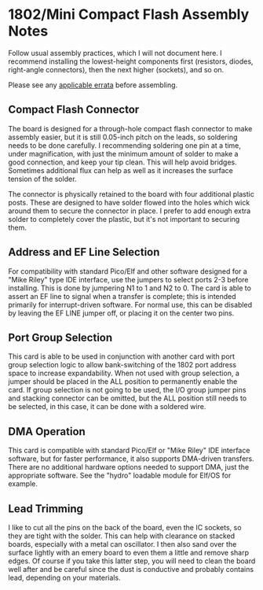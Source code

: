 # 1802/Mini Compact Flash Assembly Notes

Follow usual assembly practices, which I will not document here. I recommend installing the lowest-height components first (resistors, diodes, right-angle connectors), then the next higher (sockets), and so on.

Please see any [applicable errata](https://github.com/dmadole/1802-Mini-Compact-Flash/tree/main/notes) before assembling.

## Compact Flash Connector

The board is designed for a through-hole compact flash connector to make assembly easier, but it is still 0.05-inch pitch on the leads, so soldering needs to be done carefully. I recommending soldering one pin at a time, under magnification, with just the minimum amount of solder to make a good connection, and keep your tip clean. This will help avoid bridges. Sometimes additional flux can help as well as it increases the surface tension of the solder.

The connector is physically retained to the board with four additional plastic posts. These are designed to have solder flowed into the holes which wick around them to secure the connector in place. I prefer to add enough extra solder to completely cover the plastic, but it's not important to securing them.

## Address and EF Line Selection

For compatibility with standard Pico/Elf and other software designed for a "Mike Riley" type IDE interface, use the jumpers to select ports 2-3 before installing. This is done by jumpering N1 to 1 and N2 to 0. The card is able to assert an EF line to signal when a transfer is complete; this is intended primarily for interrupt-driven software. For normal use, this can be disabled by leaving the EF LINE jumper off, or placing it on the center two pins.

## Port Group Selection

This card is able to be used in conjunction with another card with port group selection logic to allow bank-switching of the 1802 port address space to increase expandability. When not used with group selection, a jumper should be placed in the ALL position to permanently enable the card. If group selection is not going to be used, the I/O group jumper pins and stacking connector can be omitted, but the ALL position still needs to be selected, in this case, it can be done with a soldered wire.

## DMA Operation

This card is compatible with standard Pico/Elf or "Mike Riley" IDE interface software, but for faster performance, it also supports DMA-driven transfers. There are no additional hardware options needed to support DMA, just the appropriate software. See the "hydro" loadable module for Elf/OS for example.

## Lead Trimming

I like to cut all the pins on the back of the board, even the IC sockets, so they are tight with the solder. This can help with clearance on stacked boards, especially with a metal can oscillator. I then also sand over the surface lightly with an emery board to even them a little and remove sharp edges. Of course if you take this latter step, you will need to clean the board well after and be careful since the dust is conductive and probably contains lead, depending on your materials.
